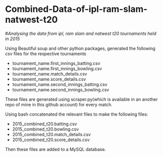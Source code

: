# Combined-Data-of-ipl-ram-slam-natwest-t20
#*Analysing the data from ipl, ram slam and natwest t20 tournaments held in 2015*



Using Beautiful soup and other python packages, generated the following csv files for the respective tournaments

- tournament_name.first_innings_batting.csv 
- tournament_name.first_innings_bowling.csv 
- tournament_name.match_details.csv 
- tournament_name.score_details.csv 
- tournament_name.second_innings_batting.csv 
- tournament_name.second_innings_bowling.csv

These files are generated using scraper.py(which is available in an another repo of mine in this github account) for every match.

Using bash concatenated the relevant files to make the following files:


- 2015_combined_t20.batting.csv
- 2015_combined_t20.bowling.csv
- 2015_combined_t20.match_details.csv
- 2015_combined_t20.score_details.csv


Then these files are added to a MySQL database.
